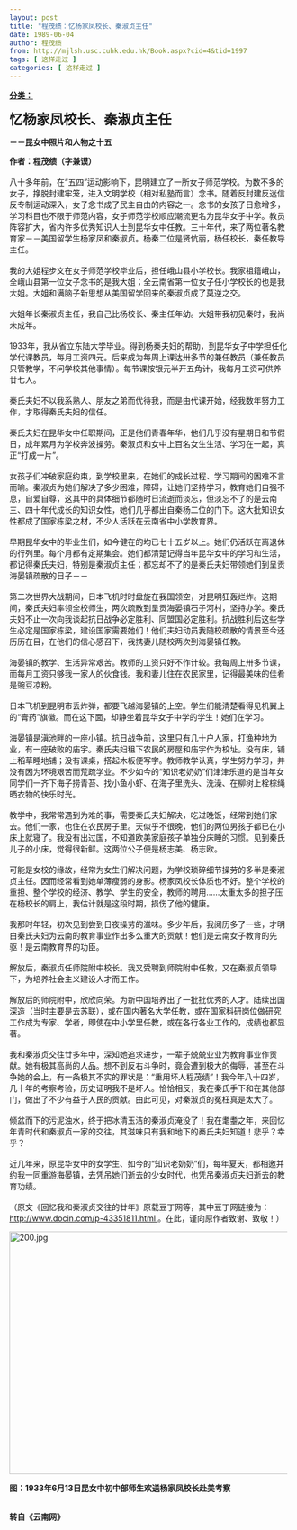 ```yaml
---
layout: post
title: "程茂绩：忆杨家凤校长、秦淑贞主任"
date: 1989-06-04
author: 程茂绩
from: http://mjlsh.usc.cuhk.edu.hk/Book.aspx?cid=4&tid=1997
tags: [ 这样走过 ]
categories: [ 这样走过 ]
---
```


<div style="margin: 15px 10px 10px 0px;">
 <div>
  <span id="ctl00_ContentPlaceHolder1_chapter1_SubjectLabel" style="font-weight:bold;text-decoration:underline;">
   分类：
  </span>
 </div>
 <p>
  <strong>
   <font size="5">
    忆杨家凤校长、秦淑贞主任
   </font>
  </strong>
 </p>
 <p>
  <strong>
   －－昆女中照片和人物之十五
  </strong>
 </p>
 <p>
  <strong>
   作者：程茂绩（字兼谟）
   <br/>
  </strong>
  <br/>
  八十多年前，在“五四”运动影响下，昆明建立了一所女子师范学校。为数不多的女子，挣脱封建牢笼，进入文明学校（相对私塾而言）念书。随着反封建反迷信反专制运动深入，女子念书成了民主自由的内容之一。念书的女孩子日愈增多，学习科目也不限于师范内容，女子师范学校顺应潮流更名为昆华女子中学。教员阵容扩大，省内许多优秀知识人士到昆华女中任教。三十年代，来了两位著名教育家－－美国留学生杨家凤和秦淑贞。杨秦二位是贤伉丽，杨任校长，秦任教导主任。
  <br/>
  <br/>
  我的大姐程步文在女子师范学校毕业后，担任峨山县小学校长。我家祖籍峨山，全峨山县第一位女子念书的是我大姐；全云南省第一位女子任小学校长的也是我大姐。大姐和满脑子新思想从美国留学回来的秦淑贞成了莫逆之交。
  <br/>
  <br/>
  大姐年长秦淑贞主任，我自己比杨校长、秦主任年幼。大姐带我初见秦时，我尚未成年。
  <br/>
  <br/>
  1933年，我从省立东陆大学毕业。得到杨秦夫妇的帮助，到昆华女子中学担任化学代课教员，每月工资四元。后来成为每周上课达卅多节的兼任教员（兼任教员只管教学，不问学校其他事情）。每节课按银元半开五角计，我每月工资可供养廿七人。
  <br/>
  <br/>
  秦氏夫妇不以我系熟人、朋友之弟而优待我，而是由代课开始，经我数年努力工作，才取得秦氏夫妇的信任。
  <br/>
  <br/>
  秦氏夫妇在昆华女中任职期间，正是他们青春年华，他们几乎没有星期日和节假日，成年累月为学校奔波操劳。秦淑贞和女中上百名女生生活、学习在一起，真正“打成一片”。
  <br/>
  <br/>
  女孩子们冲破家庭约束，到学校里来，在她们的成长过程、学习期间的困难不言而喻。秦淑贞为她们解决了多少困难，障碍，让她们坚持学习，教育她们自强不息，自爱自尊，这其中的具体细节都随时日流逝而淡忘，但淡忘不了的是云南三、四十年代成长的知识女性，她们几乎都出自秦杨二位的门下。这大批知识女性都成了国家栋梁之材，不少人活跃在云南省中小学教育界。
  <br/>
  <br/>
  早期昆华女中的毕业生们，如今健在的均已七十五岁以上。她们仍活跃在离退休的行列里。每个月都有定期集会。她们都清楚记得当年昆华女中的学习和生活，都记得秦氏夫妇，特别是秦淑贞主任；都忘却不了的是秦氏夫妇带领她们到呈贡海晏镇疏散的日子－－
  <br/>
  <br/>
  第二次世界大战期间，日本飞机时时盘旋在我国领空，对昆明狂轰烂炸。这期间，秦氏夫妇率领全校师生，两次疏散到呈贡海晏镇石子河村，坚持办学。秦氏夫妇不止一次向我谈起抗日战争必定胜利、同盟国必定胜利。抗战胜利后这些学生必定是国家栋梁，建设国家需要她们！他们夫妇动员我随校疏散的情景至今还历历在目，在他们的信心感召下，我携妻儿随校两次到海晏镇任教。
  <br/>
  <br/>
  海晏镇的教学、生活异常艰苦。教师的工资只好不作计较。我每周上卅多节课，而每月工资只够我一家人的伙食钱。我和妻儿住在农民家里，记得最美味的佳肴是豌豆凉粉。
  <br/>
  <br/>
  日本飞机到昆明市丢炸弹，都要飞越海晏镇的上空。学生们能清楚看得见机翼上的“膏药”旗徽。而在这下面，却静坐着昆华女子中学的学生！她们在学习。
  <br/>
  <br/>
  海晏镇是滇池畔的一座小镇。抗日战争前，这里只有几十户人家，打渔种地为业，有一座破败的庙宇。秦氏夫妇租下农民的房屋和庙宇作为校址。没有床，铺上稻草睡地铺；没有课桌，搭起木板便写字。教师教学认真，学生努力学习，并没有因为环境艰苦而荒疏学业。不少如今的“知识老奶奶”们津津乐道的是当年女同学们一齐下海子捞青苔、找小鱼小虾、在海子里洗头、洗澡、在柳树上栓棕绳晒衣物的快乐时光。
  <br/>
  <br/>
  教学中，我常常遇到为难的事，需要秦氏夫妇解决，吃过晚饭，经常到她们家去。他们一家，也住在农民房子里。天似乎不很晚，他们的两位男孩子都已在小床上就寝了。我没有出过国，不知道欧美家庭孩子单独分床睡的习惯。见到秦氏儿子的小床，觉得很新鲜。这两位公子便是杨志美、杨志欧。
  <br/>
  <br/>
  可能是女校的缘故，经常为女生们解决问题，为学校琐碎细节操劳的多半是秦淑贞主任。因而经常看到她单薄瘦弱的身影。杨家凤校长体质也不好。整个学校的重担、整个学校的经济、教学、学生的安全，教师的聘用……太重太多的担子压在杨校长的肩上，我估计就是这段时期，损伤了他的健康。
  <br/>
  <br/>
  我那时年轻，初次见到尝到日夜操劳的滋味。多少年后，我阅历多了一些，才明白秦氏夫妇为云南的教育事业作出多么重大的贡献！他们是云南女子教育的先驱！是云南教育界的功臣。
  <br/>
  <br/>
  解放后，秦淑贞任师院附中校长。我又受聘到师院附中任教，又在秦淑贞领导下，为培养社会主义建设人才而工作。
  <br/>
  <br/>
  解放后的师院附中，欣欣向荣。为新中国培养出了一批批优秀的人才。陆续出国深造（当时主要是去苏联），或在国内著名大学任教，或在国家科研岗位做研究工作成为专家、学者，即使在中小学里任教，或在各行各业工作的，成绩也都显著。
  <br/>
  <br/>
  我和秦淑贞交往廿多年中，深知她追求进步，一辈子兢兢业业为教育事业作贡献。她有极其高尚的人品。想不到反右斗争时，竟会遭到极大的侮辱，甚至在斗争她的会上，有一条极其不实的罪状是：“重用坏人程茂绩”！我今年八十四岁，几十年的考察考验，历史证明我不是坏人。恰恰相反，我在秦氏手下和在其他部门，做出了不少有益于人民的贡献。由此可见，对秦淑贞的冤枉真是太大了。
  <br/>
  <br/>
  倾盆而下的污泥浊水，终于把冰清玉洁的秦淑贞淹没了！我在耄耋之年，来回忆年青时代和秦淑贞一家的交往，其滋味只有我和地下的秦氏夫妇知道！悲乎？幸乎？
  <br/>
  <br/>
  近几年来，原昆华女中的女学生、如今的“知识老奶奶”们，每年夏天，都相邀并约我一同重游海晏镇，去凭吊她们逝去的少女时代，也凭吊秦淑贞夫妇逝去的教育功绩。
  <br/>
  <br/>
  （原文《回忆我和秦淑贞交往的廿年》原载豆丁网等，其中豆丁网链接为：
  <a href="http://www.docin.com/p-43351811.html">
   http://www.docin.com/p-43351811.html
  </a>
  。在此，谨向原作者致谢、致敬！）
 </p>
 <p>
  <img align="top" alt="200.jpg" border="0" height="431" src="http://mjlsh.usc.cuhk.edu.hk/medias/contents/1997/200.jpg" width="590"/>
 </p>
 <p>
  <strong>
   图：1933年6月13日昆女中初中部师生欢送杨家凤校长赴美考察
  </strong>
 </p>
 <p>
  <br/>
  <strong>
   转自《云南网》
  </strong>
 </p>
</div>

